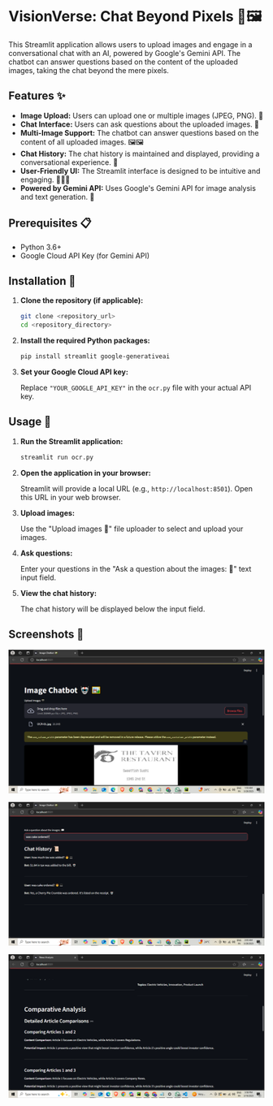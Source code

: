 # VisionVerse: Chat Beyond Pixels 🌌🖼️

This Streamlit application allows users to upload images and engage in a conversational chat with an AI, powered by Google's Gemini API. The chatbot can answer questions based on the content of the uploaded images, taking the chat beyond the mere pixels.

## Features ✨

-   **Image Upload:** Users can upload one or multiple images (JPEG, PNG). 📸
-   **Chat Interface:** Users can ask questions about the uploaded images. 💬
-   **Multi-Image Support:** The chatbot can answer questions based on the content of all uploaded images. 🖼️🖼️
-   **Chat History:** The chat history is maintained and displayed, providing a conversational experience. 📜
-   **User-Friendly UI:** The Streamlit interface is designed to be intuitive and engaging. 🧑‍💻🤖
-   **Powered by Gemini API:** Uses Google's Gemini API for image analysis and text generation. 🧠

## Prerequisites 📋

-   Python 3.6+
-   Google Cloud API Key (for Gemini API)

## Installation 🔧

1.  **Clone the repository (if applicable):**

    ```bash
    git clone <repository_url>
    cd <repository_directory>
    ```

2.  **Install the required Python packages:**

    ```bash
    pip install streamlit google-generativeai
    ```

3.  **Set your Google Cloud API key:**

    Replace `"YOUR_GOOGLE_API_KEY"` in the `ocr.py` file with your actual API key.

## Usage 🚀

1.  **Run the Streamlit application:**

    ```bash
    streamlit run ocr.py
    ```

2.  **Open the application in your browser:**

    Streamlit will provide a local URL (e.g., `http://localhost:8501`). Open this URL in your web browser.

3.  **Upload images:**

    Use the "Upload images 📸" file uploader to select and upload your images.

4.  **Ask questions:**

    Enter your questions in the "Ask a question about the images: 💬" text input field.

5.  **View the chat history:**

    The chat history will be displayed below the input field.


## Screenshots 📸

![Screenshot 1](Results/OCR-1.png)

![Screenshot 1](Results/OCR-2.png)

![Screenshot 1](Results/OCR-3.png)
